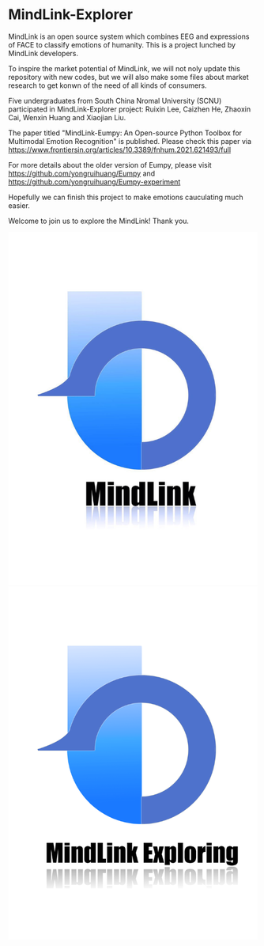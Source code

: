 # MindLink-Explorer

MindLink is an open source system which combines EEG and expressions of FACE to classify emotions of humanity. This is a project lunched by MindLink developers.

To inspire the market potential of MindLink, we will not noly update this repository with new codes, but we will also make some files about market research to get konwn of the need of all kinds of consumers.

Five undergraduates from South China Nromal University (SCNU) participated in MindLink-Explorer project: Ruixin Lee, Caizhen He, Zhaoxin Cai, Wenxin Huang and Xiaojian Liu.

The paper titled "MindLink-Eumpy: An Open-source Python Toolbox for Multimodal Emotion Recognition" is published.
Please check this paper via https://www.frontiersin.org/articles/10.3389/fnhum.2021.621493/full

For more details about the older version of Eumpy, please visit https://github.com/yongruihuang/Eumpy and https://github.com/yongruihuang/Eumpy-experiment

Hopefully we can finish this project to make emotions cauculating much easier.

Welcome to join us to explore the MindLink! Thank you.

![MindLink Logo Here](https://github.com/Breeze1in1drizzle/MindLink/blob/master/MindLink-Logo/MindLink_logo.jpg)
![MindLink Logo Here](https://github.com/Breeze1in1drizzle/MindLink/blob/master/MindLink-Logo/MindLink-Exploring_logo.png)
